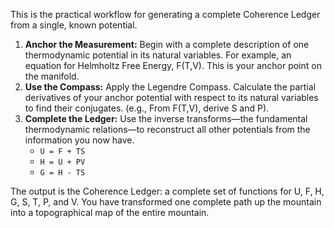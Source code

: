 This is the practical workflow for generating a complete Coherence Ledger from a single, known potential.

1.  **Anchor the Measurement:** Begin with a complete description of one thermodynamic potential in its natural variables. For example, an equation for Helmholtz Free Energy, F(T,V). This is your anchor point on the manifold.
2.  **Use the Compass:** Apply the Legendre Compass. Calculate the partial derivatives of your anchor potential with respect to its natural variables to find their conjugates. (e.g., From F(T,V), derive S and P).
3.  **Complete the Ledger:** Use the inverse transforms—the fundamental thermodynamic relations—to reconstruct all other potentials from the information you now have.
    *   `U = F + TS`
    *   `H = U + PV`
    *   `G = H - TS`

The output is the Coherence Ledger: a complete set of functions for U, F, H, G, S, T, P, and V. You have transformed one complete path up the mountain into a topographical map of the entire mountain.